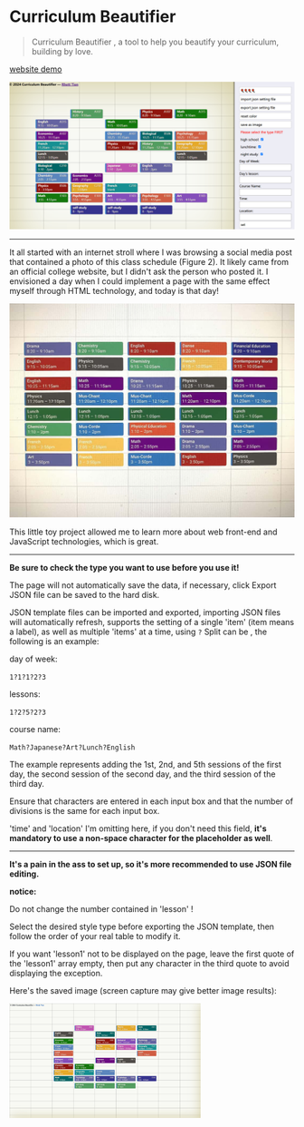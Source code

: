 # Curriculum Beautifier

> Curriculum Beautifier , a tool to help you beautify your curriculum, building by love.



<a href="https://rhetttien.github.io/Curriculum_Beautifier/website/index.html">website demo</a>



<img src=".\website\screen\screen_shot.png" alt="screen_shot" style="zoom: 50%;" />

---

It all started with an internet stroll where I was browsing a social media post that contained a photo of this class schedule (Figure 2). It likely came from an official college website, but I didn't ask the person who posted it. I envisioned a day when I could implement a page with the same effect myself through HTML technology, and today is that day!

<img src=".\website\screen\web.jpg" alt="web" style="zoom:67%;" />

This little toy project allowed me to learn more about web front-end and JavaScript technologies, which is great.

---

**Be sure to check the type you want to use before you use it!**

The page will not automatically save the data, if necessary, click Export JSON file can be saved to the hard disk.

JSON template files can be imported and exported, importing JSON files will automatically refresh, supports the setting of a single 'item' (item means a label), as well as multiple 'items' at a time, using `?` Split can be , the following is an example:

day of week:

`1?1?1?2?3`

lessons:

`1?2?5?2?3`

course name:

`Math?Japanese?Art?Lunch?English`

The example represents adding the 1st, 2nd, and 5th sessions of the first day, the second session of the second day, and the third session of the third day.

Ensure that characters are entered in each input box and that the number of divisions is the same for each input box.

'time' and 'location' I'm omitting here, if you don't need this field, **it's mandatory to use a non-space character for the placeholder as well**.

---

**It's a pain in the ass to set up, so it's more recommended to use JSON file editing.**

**notice:**

Do not change the number contained in 'lesson' !

Select the desired style type before exporting the JSON template, then follow the order of your real table to modify it.

If you want 'lesson1' not to be displayed on the page, leave the first quote of the 'lesson1' array empty, then put any character in the third quote to avoid displaying the exception.

Here's the saved image (screen capture may give better image results):

<img src=".\website\screen\snipaste.png" alt="web" style="zoom:33%;" />
